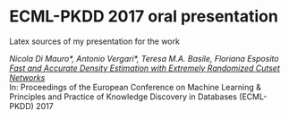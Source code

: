 # ECML-PKDD 2017 oral presentation

Latex sources of my presentation for the work

_Nicola Di Mauro*, Antonio Vergari*, Teresa M.A. Basile, Floriana Esposito_  
[*Fast and Accurate Density Estimation with Extremely Randomized Cutset Networks*](http://www.di.uniba.it/~ndm/pubs/ndm17ecml.pdf)  
In: Proceedings of the European Conference on Machine Learning & Principles and Practice of Knowledge Discovery in Databases (ECML-PKDD) 2017
